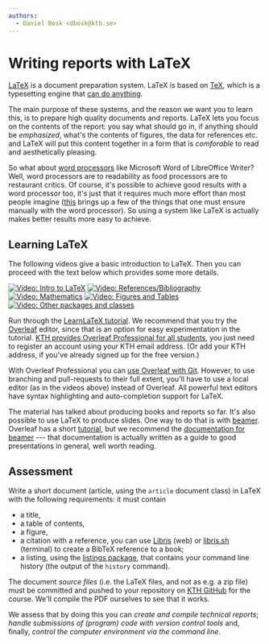 ```yaml
---
authors:
  - Daniel Bosk <dbosk@kth.se>
---
```


# Writing reports with LaTeX

[LaTeX][latex] is a document preparation system. LaTeX is based on [TeX][tex], 
which is a typesetting engine that [can do anything][tex-showcase].

[latex]: https://en.wikipedia.org/wiki/LaTeX
[tex]: https://en.wikipedia.org/wiki/TeX
[tex-showcase]: https://www.tug.org/texshowcase/

The main purpose of these systems, and the reason we want you to learn this, is 
to prepare high quality documents and reports. LaTeX lets you focus on the 
contents of the report: you say what should go in, if anything should be 
*emphasized*, what's the contents of figures, the data for references etc. and 
LaTeX will put this content together in a form that is *comforable* to read and 
aesthetically pleasing.

So what about [word processors][word-processor] like Microsoft Word of 
LibreOffice Writer? Well, word processors are to readability as food processors 
are to restaurant critics. Of course, it's possible to achieve good results 
with a word processor too, it's just that it requires much more effort than 
most people imagine ([this][memdesign] brings up a few of the things that one 
must ensure manually with the word processor). So using a system like LaTeX is 
actually makes better results more easy to achieve.

[word-processor]: https://en.wikipedia.org/wiki/Word_processor
[memdesign]: http://tug.ctan.org/info/memdesign/memdesign.pdf


## Learning LaTeX

The following videos give a basic introduction to LaTeX. Then you can proceed 
with the text below which provides some more details.

[![Video: Intro to LaTeX][intropic]][introvid]
[![Video: References/Bibliography][bibpic]][bibvid]
[![Video: Mathematics][mathpic]][mathvid]
[![Video: Figures and Tables][figpic]][figvid]
[![Video: Other packages and classes][otherpic]][othervid]

[intropic]: https://img.youtube.com/vi/7rWdpflo3UE/default.jpg
[introvid]: https://eu.feedbackfruits.com/courses/activity-course/c5ee7be4-e53f-4ebc-ae43-84c46b97860e

[bibpic]: https://img.youtube.com/vi/L5zsBee7FxA/default.jpg
[bibvid]: https://eu.feedbackfruits.com/courses/activity-course/2b012cee-db36-4a81-8fbd-d39a48491aec

[mathpic]: https://img.youtube.com/vi/yguF69QPb84/default.jpg
[mathvid]: https://eu.feedbackfruits.com/courses/activity-course/40c16b4f-4c2b-453f-b318-3cb628fc647f

[figpic]: https://img.youtube.com/vi/aUlahJTEG7I/default.jpg
[figvid]: https://eu.feedbackfruits.com/courses/activity-course/920200f2-157e-4a53-ac4c-2d8d30a5012e

[otherpic]: https://img.youtube.com/vi/QiE_0NFc1wg/default.jpg
[othervid]: https://eu.feedbackfruits.com/courses/activity-course/860d65cb-d17d-4dca-b970-5f4b7cfbf711

Run through the [LearnLaTeX tutorial][learnlatex]. We recommend that you try 
the [Overleaf][overleaf] editor, since that is an option for easy 
experimentation in the tutorial. [KTH provides Overleaf Professional for all 
students][overleaf-kth], you just need to register an account using your KTH 
email address. (Or add your KTH address, if you've already signed up for the 
free version.)

[learnlatex]: https://learnlatex.org
[overleaf]: https://overleaf.com
[overleaf-kth]: https://www.overleaf.com/edu/kth

With Overleaf Professional you can [use Overleaf with Git][overleaf-git]. 
However, to use branching and pull-requests to their full extent, you'll have 
to use a local editor (as in the videos above) instead of Overleaf. All 
powerful text editors have syntax highlighting and auto-completion support for 
LaTeX.

[overleaf-git]: https://www.overleaf.com/learn/how-to/How_do_I_connect_an_Overleaf_project_with_a_repo_on_GitHub,_GitLab_or_BitBucket%3F

The material has talked about producing books and reports so far. It's also 
possible to use LaTeX to produce slides. One way to do that is with 
[beamer][beamer]. Overleaf has a short [tutorial][overleaf-beamer], but we 
recommend the [documentation for beamer][beamerguide] --- that documentation is 
actually written as a guide to good presentations in general, well worth 
reading.

[beamer]: https://ctan.org/pkg/beamer
[overleaf-beamer]: https://www.overleaf.com/learn/latex/beamer
[beamerguide]: http://mirrors.ctan.org/macros/latex/contrib/beamer/doc/beameruserguide.pdf


## Assessment

Write a short document (article, using the `article` document class) in LaTeX 
with the following requirements: it must contain

  - a title,
  - a table of contents,
  - a figure,
  - a citation with a reference, you can use [Libris][libris] (web) or 
    [libris.sh][libris.sh] (terminal) to create a BibTeX reference to a book;
  - a listing, using the [listings package][listings], that contains your 
    command line history (the output of the `history` command).

[libris]: https://libris.kb.se
[libris.sh]: https://github.com/dbosk/libris.sh
[listings]: https://ctan.org/pkg/listings

The document *source files* (i.e. the LaTeX files, and not as e.g. a zip file) 
must be committed and pushed to your repository on [KTH GitHub][github-kth] for 
the course. We'll compile the PDF ourselves to see that it works.

[github-kth]: https://gits-15.sys.kth.se/datintro21

We assess that by doing this you can *create and compile technical reports*; 
*handle submissions of (program) code with version control tools* and, finally, 
*control the computer environment via the command line*.

